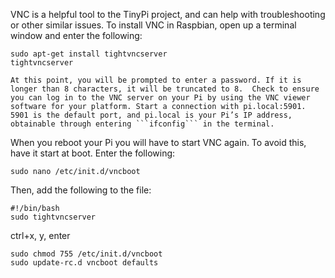 VNC is a helpful tool to the TinyPi project, and can help with troubleshooting or other similar issues. To install VNC in Raspbian, open up a terminal window and enter the following:

``` 
sudo apt-get install tightvncserver
tightvncserver
```
	At this point, you will be prompted to enter a password. If it is longer than 8 characters, it will be truncated to 8.  Check to ensure you can log in to the VNC server on your Pi by using the VNC viewer software for your platform. Start a connection with pi.local:5901. 5901 is the default port, and pi.local is your Pi’s IP address, obtainable through entering ```ifconfig``` in the terminal.

When you reboot your Pi you will have to start VNC again. To avoid this, have it start at boot. Enter the following:

```
sudo nano /etc/init.d/vncboot
```
Then, add the following to the file:

```
#!/bin/bash
sudo tightvncserver
```
ctrl+x, y, enter

```
sudo chmod 755 /etc/init.d/vncboot
sudo update-rc.d vncboot defaults
```

